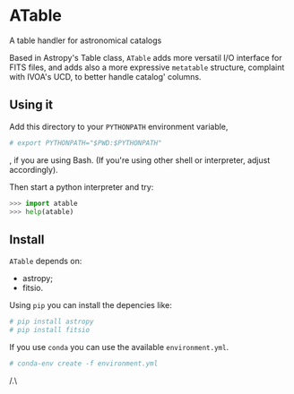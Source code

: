 # ATable

A table handler for astronomical catalogs

Based in Astropy's Table class, `ATable` adds more versatil I/O interface for FITS files,
and adds also a more expressive `metatable` structure, complaint with IVOA's UCD, to better 
handle catalog' columns.

## Using it

Add this directory to your `PYTHONPATH` environment variable,
```bash
# export PYTHONPATH="$PWD:$PYTHONPATH"
```
, if you are using Bash. (If you're using other shell or interpreter, adjust accordingly).

Then start a python interpreter and try:
```python
>>> import atable
>>> help(atable)
```

## Install

`ATable` depends on:
* astropy;
* fitsio.

Using `pip` you can install the depencies like:
```bash
# pip install astropy
# pip install fitsio
```

If you use `conda` you can use the available `environment.yml`.
```bash
# conda-env create -f environment.yml
```

/.\

